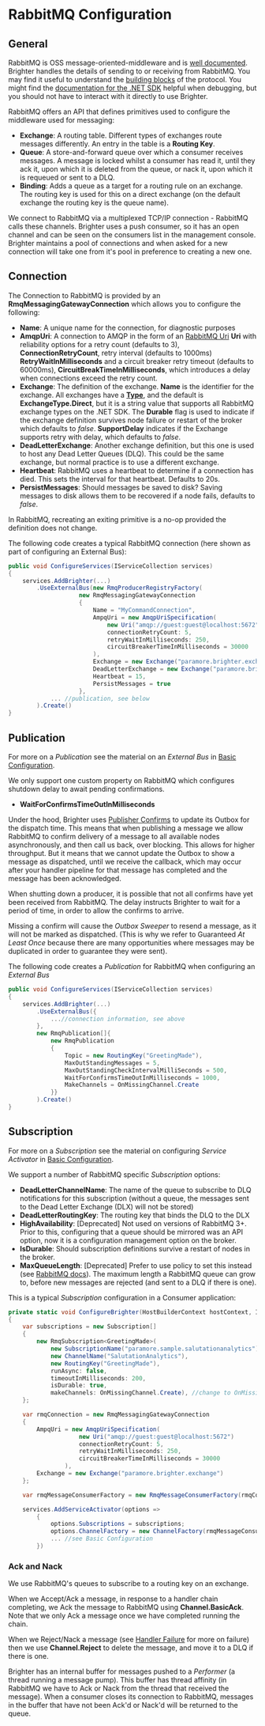 # RabbitMQ Configuration

## General

RabbitMQ is OSS message-oriented-middleware and is [well documented](https://www.rabbitmq.com/documentation.html). Brighter handles the details of sending to or receiving from RabbitMQ. You may find it useful to understand the [building blocks](https://www.rabbitmq.com/tutorials/amqp-concepts.html) of the protocol. You might find the [documentation for the .NET SDK](https://www.rabbitmq.com/dotnet-api-guide.html) helpful when debugging, but you should not have to interact with it directly to use Brighter.

RabbitMQ offers an API that defines primitives used to configure the middleware used for messaging:

- **Exchange**: A routing table. Different types of exchanges route messages differently. An entry in the table is a **Routing Key**.
- **Queue**: A store-and-forward queue over which a consumer receives messages. A message is locked whilst a consumer has read it, until they ack it, upon which it is deleted from the queue, or nack it, upon which it is requeued or sent to a DLQ.
- **Binding**: Adds a queue as a target for a routing rule on an exchange. The routing key is used for this on a direct exchange (on the default exchange the routing key is the queue name).

We connect to RabbitMQ via a multiplexed TCP/IP connection - RabbitMQ calls these channels. Brighter uses a push consumer, so it has an open channel and can be seen on the consumers list in the management console. Brighter maintains a pool of connections and when asked for a new connection will take one from it's pool in preference to creating a new one.

## Connection

The Connection to RabbitMQ is provided by an **RmqMessagingGatewayConnection** which allows you to configure the following:

* **Name**: A unique name for the connection, for diagnostic purposes
* **AmqpUri**: A connection to AMQP in the form of an [RabbitMQ Uri](https://www.rabbitmq.com/uri-spec.html) **Uri** with reliability options for a retry count (defaults to 3), **ConnectionRetryCount**, retry interval (defaults to 1000ms) **RetryWaitInMilliseconds** and a circuit breaker retry timeout (defaults to 60000ms), **CircuitBreakTimeInMilliseconds**, which introduces a delay when connections exceed the retry count.
* **Exchange**: The definition of the exchange. **Name** is the identifier for the exchange. All exchanges have a [**Type**](https://www.rabbitmq.com/tutorials/amqp-concepts.html), and the default is **ExchangeType.Direct**, but it is a string value that supports all RabbitMQ exchange types on the .NET SDK. The **Durable** flag is used to indicate if the exchange definition survives node failure or restart of the broker which defaults to *false*. **SupportDelay** indicates if the Exchange supports retry with delay, which defaults to *false*.
* **DeadLetterExchange**: Another exchange definition, but this one is used to host any Dead Letter Queues (DLQ). This could be the same exchange, but normal practice is to use a different exchange.
* **Heartbeat**: RabbitMQ uses a heartbeat to determine if a connection has died. This sets the interval for that heartbeat. Defaults to 20s.
* **PersistMessages**: Should messages be saved to disk? Saving messages to disk allows them to be recovered if a node fails, defaults to *false*.

In RabbitMQ, recreating an exiting primitive is a no-op provided the definition does not change.

The following code creates a typical RabbitMQ connection (here shown as part of configuring an External Bus):

``` csharp
public void ConfigureServices(IServiceCollection services)
{
    services.AddBrighter(...)
        .UseExternalBus(new RmqProducerRegistryFactory(
                    new RmqMessagingGatewayConnection
                    {
                        Name = "MyCommandConnection",
                        AmpqUri = new AmqpUriSpecification(
                            new Uri("amqp://guest:guest@localhost:5672")
                            connectionRetryCount: 5,
                            retryWaitInMilliseconds: 250,
                            circuitBreakerTimeInMilliseconds = 30000
                        ),
                        Exchange = new Exchange("paramore.brighter.exchange", durable: true, supportDelay: true),
                        DeadLetterExchange = new Exchange("paramore.brighter.exchange.dlq", durable: true, supportDelay: false),
                        Heartbeat = 15,
                        PersistMessages = true
                    },
            ... //publication, see below
        ).Create()
}
```

## Publication

For more on a *Publication* see the material on an *External Bus* in [Basic Configuration](/contents/BrighterBasicConfiguration.md#using-an-external-bus).

We only support one custom property on RabbitMQ which configures shutdown delay to await pending confirmations. 

* **WaitForConfirmsTimeOutInMilliseconds**

Under the hood, Brighter uses [Publisher Confirms](https://www.rabbitmq.com/confirms.html) to update its Outbox for the dispatch time. This means that when publishing a message we allow RabbitMQ to confirm delivery of a message to all available nodes asynchronously, and then call us back, over blocking. This allows for higher throughput. But it means that we cannot update the Outbox to show a message as dispatched, until we receive the callback, which may occur after your handler pipeline for that message has completed and the message has been acknowledged.  

When shutting down a producer, it is possible that not all confirms have yet been received from RabbitMQ. The delay instructs Brighter to wait for a period of time, in order to allow the confirms to arrive. 

Missing a confirm will cause the *Outbox Sweeper* to resend a message, as it will not be marked as dispatched. (This is why we refer to Guaranteed *At Least Once* because there are many opportunities where messages may be duplicated in order to guarantee they were sent).  

The following code creates a *Publication* for RabbitMQ when configuring an *External Bus*

``` csharp
public void ConfigureServices(IServiceCollection services)
{
    services.AddBrighter(...)
        .UseExternalBus({
            ...//connection information, see above
        },
        new RmqPublication[]{
            new RmqPublication
            {
                Topic = new RoutingKey("GreetingMade"),
                MaxOutStandingMessages = 5,
                MaxOutStandingCheckIntervalMilliSeconds = 500,
                WaitForConfirmsTimeOutInMilliseconds = 1000,
                MakeChannels = OnMissingChannel.Create
            }}
        ).Create()
}
```


## Subscription

For more on a *Subscription* see the material on configuring *Service Activator* in [Basic Configuration](/contents/BrighterBasicConfiguration.md#configuring-the-service-activator).

We support a number of RabbitMQ specific *Subscription* options:

* **DeadLetterChannelName**: The name of the queue to subscribe to DLQ notifications for this subscription (without a queue, the messages sent to the Dead Letter Exchange (DLX) will not be stored) 
* **DeadLetterRoutingKey**: The routing key that binds the DLQ to the DLX
* **HighAvailability**: [Deprecated] Not used on versions of RabbitMQ 3+. Prior to this, configuring that a queue should be mirrored was an API option, now it is a configuration management option on the broker.
* **IsDurable**: Should subscription definitions survive a restart of nodes in the broker.
* **MaxQueueLength**: [Deprecated] Prefer to use policy to set this instead (see [RabbitMQ docs](https://www.rabbitmq.com/maxlength.html)). The maximum length a RabbitMQ queue can grow to, before new messages are rejected (and sent to a DLQ if there is one).

This is a typical *Subscription* configuration in a Consumer application:

``` csharp
private static void ConfigureBrighter(HostBuilderContext hostContext, IServiceCollection services)
{
    var subscriptions = new Subscription[]
    {
        new RmqSubscription<GreetingMade>(
            new SubscriptionName("paramore.sample.salutationanalytics"),
            new ChannelName("SalutationAnalytics"),
            new RoutingKey("GreetingMade"),
            runAsync: false,
            timeoutInMilliseconds: 200,
            isDurable: true,
            makeChannels: OnMissingChannel.Create), //change to OnMissingChannel.Validate if you have infrastructure declared elsewhere
    };

    var rmqConnection = new RmqMessagingGatewayConnection
    {
        AmpqUri = new AmqpUriSpecification(
                    new Uri("amqp://guest:guest@localhost:5672")
                    connectionRetryCount: 5,
                    retryWaitInMilliseconds: 250,
                    circuitBreakerTimeInMilliseconds = 30000
                ),
        Exchange = new Exchange("paramore.brighter.exchange")
    };

    var rmqMessageConsumerFactory = new RmqMessageConsumerFactory(rmqConnection);

    services.AddServiceActivator(options =>
        {
            options.Subscriptions = subscriptions;
            options.ChannelFactory = new ChannelFactory(rmqMessageConsumerFactory);
            ... //see Basic Configuration
        })
```

### Ack and Nack

We use RabbitMQ's queues to subscribe to a routing key on an exchange.

When we Accept/Ack a message, in response to a handler chain completing, we Ack the message to RabbitMQ using **Channel.BasicAck**. Note that we only Ack a message once we have completed running the chain. 

When we Reject/Nack a message (see [Handler Failure](/contents/HandlerFailure.md) for more on failure) then we use **Channel.Reject** to delete the message, and move it to a DLQ if there is one.

Brighter has an internal buffer for messages pushed to a *Performer* (a thread running a message pump). This buffer has thread affinity (in RabbitMQ we have to Ack or Nack from the thread that received the message). When a consumer closes its connection to RabbitMQ, messages in the buffer that have not been Ack'd or Nack'd will be returned to the queue.



